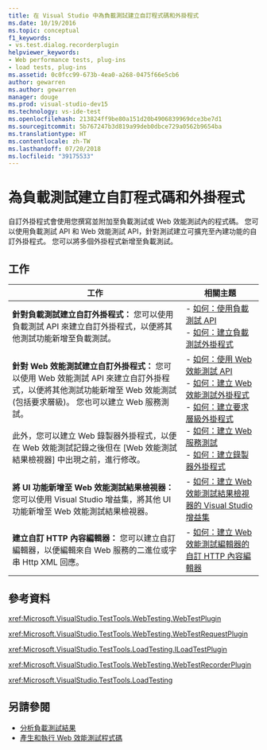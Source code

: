 ```yaml
---
title: 在 Visual Studio 中為負載測試建立自訂程式碼和外掛程式
ms.date: 10/19/2016
ms.topic: conceptual
f1_keywords:
- vs.test.dialog.recorderplugin
helpviewer_keywords:
- Web performance tests, plug-ins
- load tests, plug-ins
ms.assetid: 0c0fcc99-673b-4ea0-a268-0475f66e5cb6
author: gewarren
ms.author: gewarren
manager: douge
ms.prod: visual-studio-dev15
ms.technology: vs-ide-test
ms.openlocfilehash: 213824ff9be80a151d20b4906839969dce3be7d1
ms.sourcegitcommit: 5b767247b3d819a99deb0dbce729a0562b9654ba
ms.translationtype: HT
ms.contentlocale: zh-TW
ms.lasthandoff: 07/20/2018
ms.locfileid: "39175533"
---
```

# <a name="create-custom-code-and-plug-ins-for-load-tests"></a>為負載測試建立自訂程式碼和外掛程式

自訂外掛程式會使用您撰寫並附加至負載測試或 Web 效能測試內的程式碼。 您可以使用負載測試 API 和 Web 效能測試 API，針對測試建立可擴充至內建功能的自訂外掛程式。 您可以將多個外掛程式新增至負載測試。

## <a name="tasks"></a>工作

|工作|相關主題|
|-----------|-----------------------|
|**針對負載測試建立自訂外掛程式：** 您可以使用負載測試 API 來建立自訂外掛程式，以便將其他測試功能新增至負載測試。|-   [如何：使用負載測試 API](../test/how-to-use-the-load-test-api.md)<br />-   [如何：建立負載測試外掛程式](../test/how-to-create-a-load-test-plug-in.md)|
|**針對 Web 效能測試建立自訂外掛程式：** 您可以使用 Web 效能測試 API 來建立自訂外掛程式，以便將其他測試功能新增至 Web 效能測試 (包括要求層級)。 您也可以建立 Web 服務測試。<br /><br /> 此外，您可以建立 Web 錄製器外掛程式，以便在 Web 效能測試記錄之後但在 [Web 效能測試結果檢視器] 中出現之前，進行修改。|-   [如何：使用 Web 效能測試 API](../test/how-to-use-the-web-performance-test-api.md)<br />-   [如何：建立 Web 效能測試外掛程式](../test/how-to-create-a-web-performance-test-plug-in.md)<br />-   [如何：建立要求層級外掛程式](../test/how-to-create-a-request-level-plug-in.md)<br />-   [如何：建立 Web 服務測試](../test/how-to-create-a-web-service-test.md)<br />-   [如何：建立錄製器外掛程式](../test/how-to-create-a-recorder-plug-in.md)|
|**將 UI 功能新增至 Web 效能測試結果檢視器：** 您可以使用 Visual Studio 增益集，將其他 UI 功能新增至 Web 效能測試結果檢視器。|-   [如何：建立 Web 效能測試結果檢視器的 Visual Studio 增益集](../test/how-to-create-an-add-in-for-the-web-performance-test-results-viewer.md)|
|**建立自訂 HTTP 內容編輯器：** 您可以建立自訂編輯器，以便編輯來自 Web 服務的二進位或字串 Http XML 回應。|-   [如何：建立 Web 效能測試編輯器的自訂 HTTP 內容編輯器](../test/how-to-create-a-custom-http-body-editor-for-the-web-performance-test-editor.md)|

## <a name="reference"></a>參考資料

<xref:Microsoft.VisualStudio.TestTools.WebTesting.WebTestPlugin>

<xref:Microsoft.VisualStudio.TestTools.WebTesting.WebTestRequestPlugin>

<xref:Microsoft.VisualStudio.TestTools.LoadTesting.ILoadTestPlugin>

<xref:Microsoft.VisualStudio.TestTools.WebTesting.WebTestRecorderPlugin>

<xref:Microsoft.VisualStudio.TestTools.LoadTesting>

## <a name="see-also"></a>另請參閱

- [分析負載測試結果](../test/analyze-load-test-results-using-the-load-test-analyzer.md)
- [產生和執行 Web 效能測試程式碼](../test/generate-and-run-a-coded-web-performance-test.md)